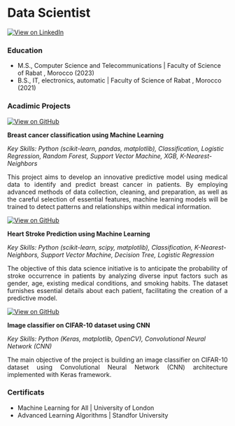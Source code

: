 # Data Scientist

[![View on LinkedIn](https://img.shields.io/badge/LinkedIn-View_on_LinkedIn-blue?logo=LinkedIn)](https://www.linkedin.com/in/meryem-mohiddine-182702257/)


### Education

- M.S., Computer Science and Telecommunications | Faculty of Science of Rabat , Morocco (2023)
- B.S., IT, electronics, automatic  | Faculty of Science of Rabat , Morocco (2021)
  
### Acadimic Projects 

[![View on GitHub](https://img.shields.io/badge/GitHub-View_on_GitHub-blue?logo=GitHub)](https://github.com/MeryemMohiddine/Breast-Cancer-classification-using-machine-learning)


**Breast cancer classification using Machine Learning**

_Key Skills: Python (scikit-learn, pandas, matplotlib), Classification, Logistic Regression, Random Forest, Support Vector Machine, XGB, K-Nearest-Neighbors_


<div style="text-align: justify">
This project aims to develop an innovative predictive model using medical data to identify and predict breast cancer in patients. By employing advanced methods of data collection, cleaning, and preparation, as well as the careful selection of essential features, machine learning models will be trained to detect patterns and relationships within medical information.</div>

[![View on GitHub](https://img.shields.io/badge/GitHub-View_on_GitHub-blue?logo=GitHub)](https://github.com/MeryemMohiddine/Heart-Stroke-Prediction)


**Heart Stroke Prediction using Machine Learning**

_Key Skills: Python (scikit-learn, scipy, matplotlib), Classification, K-Nearest-Neighbors, Support Vector Machine, Decision Tree, Logistic Regression_

<div style="text-align: justify">
The objective of this data science initiative is to anticipate the probability of stroke occurrence in patients by analyzing diverse input factors such as gender, age, existing medical conditions, and smoking habits. The dataset furnishes essential details about each patient, facilitating the creation of a predictive model.</div>

[![View on GitHub](https://img.shields.io/badge/GitHub-View_on_GitHub-blue?logo=GitHub)](https://github.com/MeryemMohiddine/-image-classifier-on-CIFAR-10-dataset-using-Convolutional-Neural-Network-CNN-)


**Image classifier on CIFAR-10 dataset using CNN**

_Key Skills: Python (Keras, matplotlib, OpenCV), Convolutional Neural Network (CNN)_

<div style="text-align: justify">
 The main objective of the project is building an image classifier on CIFAR-10 dataset using Convolutional Neural Network (CNN) architecture implemented with Keras framework.</div>

### Certificats

- Machine Learning for All | University of London
- Advanced Learning Algorithms | Standfor University 

